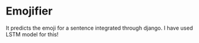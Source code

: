 # Emojifier
It predicts the emoji for a sentence integrated through django. I have used LSTM model for this!
